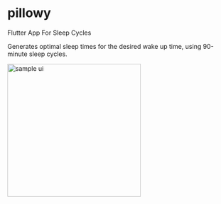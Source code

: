 # pillowy

Flutter App For Sleep Cycles

Generates optimal sleep times for the desired wake up time, using 90-minute sleep cycles.

[<img alt="sample ui" src="https://user-images.githubusercontent.com/29797832/158969382-25c3303d-3451-4f8a-9486-28b1f9e3d7dd.gif" width="300px"/>]("https://userimages.githubusercontent.com/29797832/158969382-25c3303d-3451-4f8a-9486-28b1f9e3d7dd.gif")

<!---
![Screen_Recording_20220318-114827_1](https://user-images.githubusercontent.com/29797832/158969382-25c3303d-3451-4f8a-9486-28b1f9e3d7dd.gif)
-->
